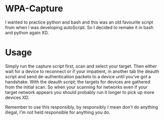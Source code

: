 # WPA-Capture
I wanted to practice python and bash and this was an old favourite script from when I was developing autoScript. So I decided to remake it in bash and python again XD.

# Usage
Simply run the capture script first, scan and select your target. Then either wait for a device to reconnect or if your impatient, in another tab the deauth script and send de-authentication packets to a device until you've got a handshake. With the deauth script; the targets for devices are gathered from the initial scan. So when your scanning for networks even if your target network appears you should probably run it longer to pick up more devices XD. 


Remember to use this responsibly, by responsibly I mean don't do anything illegal, I'm not held responsible for anything you do.
